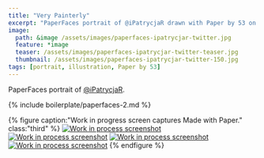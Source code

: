 ```yaml
---
title: "Very Painterly"
excerpt: "PaperFaces portrait of @iPatrycjaR drawn with Paper by 53 on an iPad."
image: 
  path: &image /assets/images/paperfaces-ipatrycjar-twitter.jpg 
  feature: *image
  teaser: /assets/images/paperfaces-ipatrycjar-twitter-teaser.jpg
  thumbnail: /assets/images/paperfaces-ipatrycjar-twitter-150.jpg
tags: [portrait, illustration, Paper by 53]
---
```


PaperFaces portrait of [@iPatrycjaR](https://twitter.com/ipatrycjar).

{% include boilerplate/paperfaces-2.md %}

{% figure caption:"Work in progress screen captures Made with Paper." class:"third" %}
[![Work in process screenshot](/assets/images/paperfaces-ipatrycjar-process-1-600.jpg)](/assets/images/paperfaces-ipatrycjar-process-1-lg.jpg) [![Work in process screenshot](/assets/images/paperfaces-ipatrycjar-process-2-600.jpg)](/assets/images/paperfaces-ipatrycjar-process-2-lg.jpg) [![Work in process screenshot](/assets/images/paperfaces-ipatrycjar-process-3-600.jpg)](/assets/images/paperfaces-ipatrycjar-process-3-lg.jpg) [![Work in process screenshot](/assets/images/paperfaces-ipatrycjar-process-4-600.jpg)](/assets/images/paperfaces-ipatrycjar-process-4-lg.jpg)
{% endfigure %}

